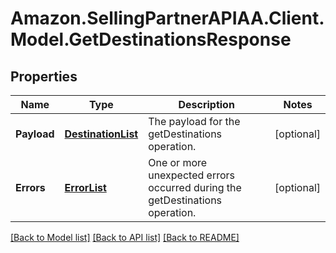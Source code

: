 # Amazon.SellingPartnerAPIAA.Client.Model.GetDestinationsResponse
## Properties

Name | Type | Description | Notes
------------ | ------------- | ------------- | -------------
**Payload** | [**DestinationList**](DestinationList.md) | The payload for the getDestinations operation. | [optional] 
**Errors** | [**ErrorList**](ErrorList.md) | One or more unexpected errors occurred during the getDestinations operation. | [optional] 

[[Back to Model list]](../README.md#documentation-for-models) [[Back to API list]](../README.md#documentation-for-api-endpoints) [[Back to README]](../README.md)

